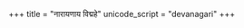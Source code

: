 +++
title = "नारायणाय विद्महे"
unicode_script = "devanagari"
+++
<div class="js_include" url="/vedAH/yajuH/taittirIyam/AraNyakam/sarva-prastutiH/Rk/06/tatpuruShAya_vidmahe_rudraH.md"  newLevelForH1="2" includeTitle="false"> </div>  
